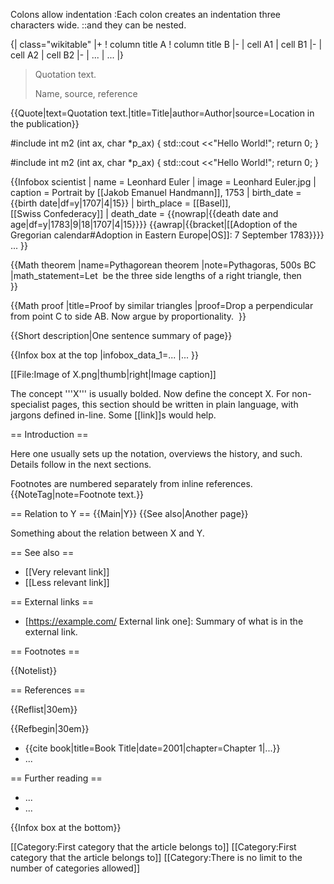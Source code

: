 
Colons allow indentation
   :Each colon creates an indentation three characters wide.
      ::and they can be nested.

{| class="wikitable"
|+ 
! column title A 
! column title B 
|-
| cell A1 
| cell B1 
|-
| cell A2 
| cell B2 
|-
| ... 
| ... 
|}

<blockquote>
<p>Quotation text.</p>
<p>Name, source, reference</p>
</blockquote>

{{Quote|text=Quotation text.|title=Title|author=Author|source=Location in the publication}}

<syntaxhighlight lang="cpp">
#include <iostream>
int m2 (int ax, char *p_ax) {
  std::cout <<"Hello World!";
  return 0;
}</syntaxhighlight>

#include <iostream>
int m2 (int ax, char *p_ax) {
  std::cout <<"Hello World!";
  return 0;
}

{{Infobox scientist
| name              = Leonhard Euler
| image             = Leonhard Euler.jpg
| caption           = Portrait by [[Jakob Emanuel Handmann]], 1753
| birth_date        = {{birth date|df=y|1707|4|15}}
| birth_place       = [[Basel]], [[Swiss&nbsp;Confederacy]]
| death_date        = {{nowrap|{{death date and age|df=y|1783|9|18|1707|4|15}}}} {{awrap|{{bracket|[[Adoption of the Gregorian calendar#Adoption in Eastern Europe|OS]]: 7 September 1783}}}}
...
}}

{{Math theorem
|name=Pythagorean theorem
|note=Pythagoras, 500s BC
|math_statement=Let <math>a, b, c</math> be the three side lengths of a right triangle, then
<math display=block>a^2 + b^2 = c^2</math>
}}

{{Math proof
|title=Proof by similar triangles
|proof=Drop a perpendicular from point C to side AB. Now argue by proportionality. <math>\blacksquare</math>
}}


{{Short description|One sentence summary of page}}

{{Infox box at the top
|infobox_data_1=...
|...
}}

[[File:Image of X.png|thumb|right|Image caption]]

The concept '''X''' is usually bolded. Now define the concept X. For non-specialist pages, this section should be written in plain language, with jargons defined in-line. Some [[link]]s would help.


== Introduction ==

Here one usually sets up the notation, overviews the history, and such. Details follow in the next sections.

Footnotes are numbered separately from inline references.{{NoteTag|note=Footnote text.}}

== Relation to Y ==
{{Main|Y}}
{{See also|Another page}}

Something about the relation between X and Y.

== See also ==
* [[Very relevant link]]
* [[Less relevant link]]

== External links ==
* [https://example.com/ External link one]: Summary of what is in the external link.

== Footnotes ==

<references group="note" />{{Notelist}}

== References ==
<!-- generates list of references from inline reference tags, with columns with a minimum width of 30 em-dashes. -->
{{Reflist|30em}} 

<!-- extra, non-inlined references below -->
{{Refbegin|30em}}
* {{cite book|title=Book Title|date=2001|chapter=Chapter 1|...}}
* ...

== Further reading ==
* ...
* ...

{{Infox box at the bottom}}

[[Category:First category that the article belongs to]]
[[Category:First category that the article belongs to]]
[[Category:There is no limit to the number of categories allowed]]

